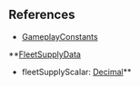 ## References
  * [GameplayConstants](GameplayConstants.md)

**[FleetSupplyData](FleetSupplyData.md)
  * fleetSupplyScalar: [Decimal](Decimal.md)**
